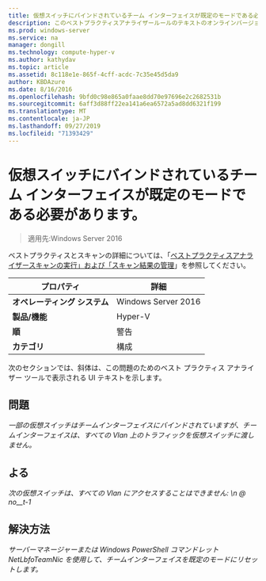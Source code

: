 ```yaml
---
title: 仮想スイッチにバインドされているチーム インターフェイスが既定のモードである必要があります。
description: このベストプラクティスアナライザールールのテキストのオンラインバージョン。
ms.prod: windows-server
ms.service: na
manager: dongill
ms.technology: compute-hyper-v
ms.author: kathydav
ms.topic: article
ms.assetid: 8c118e1e-865f-4cff-acdc-7c35e45d5da9
author: KBDAzure
ms.date: 8/16/2016
ms.openlocfilehash: 9bfd0c98e865a0faae8dd70e97696e2c2682531b
ms.sourcegitcommit: 6aff3d88ff22ea141a6ea6572a5ad8dd6321f199
ms.translationtype: MT
ms.contentlocale: ja-JP
ms.lasthandoff: 09/27/2019
ms.locfileid: "71393429"
---
```

# <a name="the-team-interface-bound-to-a-virtual-switch-should-be-in-default-mode"></a>仮想スイッチにバインドされているチーム インターフェイスが既定のモードである必要があります。

>適用先:Windows Server 2016

ベストプラクティスとスキャンの詳細については、「[ベストプラクティスアナライザースキャンの実行」および「スキャン結果の管理](https://go.microsoft.com/fwlink/p/?LinkID=223177)」を参照してください。  
  
|プロパティ|詳細|  
|-|-|  
|**オペレーティング システム**|Windows Server 2016|  
|**製品/機能**|Hyper-V|  
|**順**|警告|  
|**カテゴリ**|構成|  
  
次のセクションでは、斜体は、この問題のためのベスト プラクティス アナライザー ツールで表示される UI テキストを示します。  
  
## <a name="issue"></a>**問題**  
*一部の仮想スイッチはチームインターフェイスにバインドされていますが、チームインターフェイスは、すべての Vlan 上のトラフィックを仮想スイッチに渡しません。*  
  
## <a name="impact"></a>**よる**  
*次の仮想スイッチは、すべての Vlan にアクセスすることはできません: \n @ no__t-1*  
  
## <a name="resolution"></a>**解決方法**  
*サーバーマネージャーまたは Windows PowerShell コマンドレット NetLbfoTeamNic を使用して、チームインターフェイスを既定のモードにリセットします。*  
  


